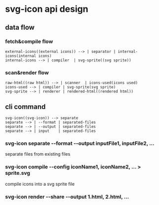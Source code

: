 # svg-icon api design

## data flow

### fetch&compile flow

```graph-LR
external-icons((external icons)) --> | separator | internal-icons(internal icons)
internal-icons --> | compiler  | svg-sprite((svg sprite))
```

### scan&render flow

```graph-LR
raw-html((raw html)) --> | scanner  | icons-used(icons used)
icons-used --> | compiler | svg-sprite(svg sprite)
svg-sprite --> | renderer | rendered-html((rendered html))
```

## cli command

```graph-LR
svg-icon((svg-icon)) --> separate
separate --> | --format | separated-files
separate --> | --output | separated-files
separate --> | input    | separated-files
```

### svg-icon separate --format <format> --output <outputRoot> inputFile1, inputFile2, ...

separate files from existing files

### svg-icon compile --config <configFile> iconName1, iconName2, ... > sprite.svg

compile icons into a svg sprite file

### svg-icon render --share --output <outputRoot> 1.html, 2.html, ...

